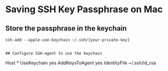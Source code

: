 # Saving SSH Key Passphrase on Mac

## Store the passphrase in the keychain

```
ssh-add --apple-use-keychain ~/.ssh/[your-private-key]
```

```

## Configure SSH-agent to use the keychain

```
Host *
    UseKeychain yes
    AddKeysToAgent yes
    IdentityFile ~/.ssh/id_rsa
```
